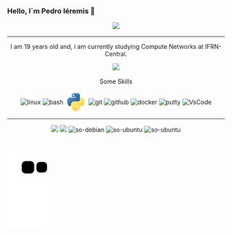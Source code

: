 <!--
**PedroIeremis/PedroIeremis** is a ✨ _special_ ✨ repository because its `README.md` (this file) appears on your GitHub profile.

Here are some ideas to get you started:

- 🔭 I’m currently working on ...
- 🌱 I’m currently learning ...
- 👯 I’m looking to collaborate on ...
- 🤔 I’m looking for help with ...
- 💬 Ask me about ...
- 📫 How to reach me: ...
- 😄 Pronouns: ...
- ⚡ Fun fact: ...
-->

### Hello, I`m Pedro Iéremis 👋

<div align="center">
<img src="https://c.tenor.com/dHk-LfzHrtwAAAAi/linux-computer.gif" width="150px"/>
</div>

---

<div align="center">
<p>I am 19 years old and, i am currently studying Compute Networks at IFRN-Central.
</div>

<div align="center">
  <a href="https://github.com/PedroIeremis"></a>
  <img height="180em" src="https://github-readme-stats.vercel.app/api?username=PedroIeremis&show_icons=true&theme=tokyonight&include_all_commits=true&count_private=true"/>
</div>

<p align="center">Some Skills

<div align="center" style="display: inline_block">
  <img align="center" alt="linux" height="50" width="50" src="https://cdn.jsdelivr.net/gh/devicons/devicon/icons/linux/linux-original.svg"/>
  <img align="center" alt="bash" height="50" width="50" src="https://cdn.jsdelivr.net/gh/devicons/devicon/icons/bash/bash-original.svg"/>
  <img align="center" alt="python" height="50" width="50" src="https://raw.githubusercontent.com/devicons/devicon/master/icons/python/python-original.svg">
  <img align="center" alt="git" height="50" src="https://cdn.jsdelivr.net/gh/devicons/devicon/icons/git/git-original.svg"/>
  <img align="center" alt="github" height="50" src="https://cdn.icon-icons.com/icons2/2749/PNG/512/github_apps_platform_icon_176077.png"/>
  <img align="center" alt="docker" height="50" src="https://cdn.jsdelivr.net/gh/devicons/devicon/icons/docker/docker-original-wordmark.svg"/>
  <img align="center" alt="putty" height="50" src="https://cdn.jsdelivr.net/gh/devicons/devicon/icons/putty/putty-original.svg"/>
  <img align="center" alt="VsCode" height="50" src="https://cdn.jsdelivr.net/gh/devicons/devicon/icons/vscode/vscode-original.svg"/>
</div>

---

<div align="center">
  <a href="https://www.instagram.com/pedro_ieremis/" target="_blank"><img src="https://img.shields.io/badge/-Instagram-%23E4405F?style=for-the-badge&logo=instagram&logoColor=white" target="_blank"></a>
  <a href="https://www.linkedin.com/in/pedro-i%C3%A9remis-1b553a240/" target="_blank"><img src="https://img.shields.io/badge/-LinkedIn-%230077B5?style=for-the-badge&logo=linkedin&logoColor=white" target="_blank"></a>
  <img alt="so-debian" src="https://img.shields.io/badge/Debian-A81D33?style=for-the-badge&logo=debian&logoColor=white"/>
  <img alt="so-ubuntu" src="https://img.shields.io/badge/Ubuntu-E95420?style=for-the-badge&logo=ubuntu&logoColor=white"/>
  <img alt="so-ubuntu" src="https://img.shields.io/badge/Windows-0078D6?style=for-the-badge&logo=windows&logoColor=white"/>
</div><br>

  ![Snake animation](https://github.com/PedroIeremis/PedroIeremis/blob/output/github-contribution-grid-snake.svg)
